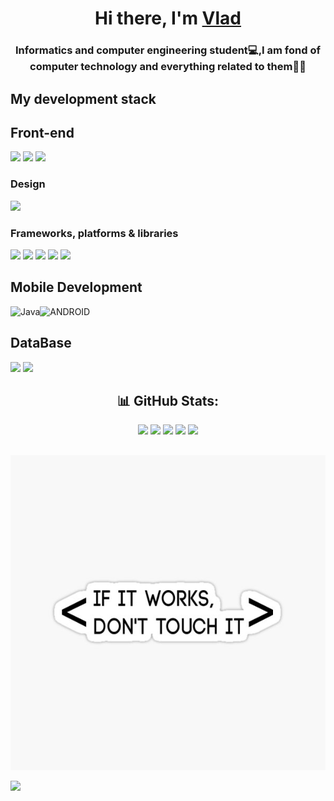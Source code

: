 <h1 align="center">Hi there, I'm <a href="https://www.linkedin.com/feed/?trk=homepage-basic_google-one-tap-submit" target="_blank">Vlad</a> 
 <h3 align="center">Informatics and computer engineering student💻,I am fond of computer technology and everything related to them👨‍💻</h3> 
       
<h2>My development stack</h2>           
<h2>Front-end</h2>                 
    
<img src="https://img.shields.io/badge/HTML-E34F26?style=for-the-badge&logo=HTML5&logoColor=white"/> <img src="https://img.shields.io/badge/CSS-1572B6?style=for-the-badge&logo=CSS3&logoColor="/> <img src="https://img.shields.io/badge/JavaSCript-yellow?style=for-the-badge&logo=JavaScript&logoColor=white"/>  

<h3>Design</h3>    
<img src="https://img.shields.io/badge/figma-%23F24E1E.svg?style=for-the-badge&logo=figma&logoColor=white">

<h3>Frameworks, platforms & libraries</h3>

<img src="https://img.shields.io/badge/SCSS-CC6699?style=for-the-badge&logo=Sass&logoColor=white"/> <img src="https://img.shields.io/badge/bootstrap-%23563D7C.svg?style=for-the-badge&logo=bootstrap&logoColor=white">   <img src="https://img.shields.io/badge/GULP-%23CF4647.svg?style=for-the-badge&logo=gulp&logoColor=white"/>  <img src=" https://img.shields.io/badge/NPM-%23000000.svg?style=for-the-badge&logo=npm&logoColor=white"/>  <img src="https://img.shields.io/badge/React-61DAFB?style=for-the-badge&logo=React&logoColor=white"/> 


<!-- <h2>Back-end</h2>   

<img src="https://img.shields.io/badge/Python-3776AB?style=for-the-badge&logo=Python&logoColor=white"/> <img src="https://img.shields.io/badge/Django-092E20?style=for-the-badge&logo=Django&logoColor=white"/>   <!-- <img src="https://img.shields.io/badge/C Sharp-228B22?style=for-the-badge&logo=C Sharp&logoColor="/> -->

<h2>Mobile Development </h2>

![Java](https://img.shields.io/badge/java-%23ED8B00.svg?style=for-the-badge&logo=java&logoColor=white)![ANDROID](https://img.shields.io/badge/android-%2320232a.svg?style=for-the-badge&logo=android&logoColor=%a4c639)
 

<h2>DataBase</h2>
  
<img src="https://img.shields.io/badge/MySQL-4479A1?style=for-the-badge&logo=MySQL&logoColor=white"/> <img src="https://img.shields.io/badge/Microsoft SQL Server-4479A1?style=for-the-badge&logo=Microsoft SQL Server&logoColor="/>
          
  
 <div  align="center"><h2> 📊 GitHub Stats:</h2>

  ![](http://github-profile-summary-cards.vercel.app/api/cards/repos-per-language?username=N1ph1l1m&theme=react) ![](http://github-profile-summary-cards.vercel.app/api/cards/most-commit-language?username=N1ph1l1m&theme=react)
 ![](http://github-profile-summary-cards.vercel.app/api/cards/stats?username=N1ph1l1m&theme=react)
 ![](http://github-profile-summary-cards.vercel.app/api/cards/productive-time?username=N1ph1l1m&theme=react&utcOffset=8)
  ![](https://github-readme-streak-stats.herokuapp.com/?user=N1ph1l1m&theme=react&hide_border=false)<br/>
 </div>
 



 <div  align="center"> <h2></h2>
 
 
 
 ![Image](https://github.com/N1ph1l1m/N1ph1l1m/blob/main/img1.jpg)
 </div>

 
 
 [![](https://visitcount.itsvg.in/api?id=N1ph1l1m&icon=0&color=0)](https://visitcount.itsvg.in)

<!-- Proudly created with GPRM ( https://gprm.itsvg.in ) -->

